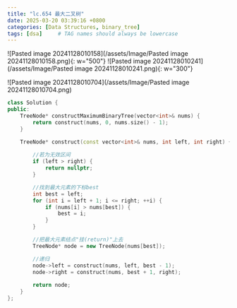 ```yaml
---
title: "lc.654 最大二叉树"
date: 2025-03-20 03:39:16 +0800
categories: [Data Structures, binary_tree]
tags: [dsa]     # TAG names should always be lowercase
---
```

![Pasted image 20241128010158](/assets/Image/Pasted image 20241128010158.png){: w="500"}
![Pasted image 20241128010241](/assets/Image/Pasted image 20241128010241.png){: w="300"}

![Pasted image 20241128010704](/assets/Image/Pasted image 20241128010704.png)

```cpp
class Solution {
public:
    TreeNode* constructMaximumBinaryTree(vector<int>& nums) {
        return construct(nums, 0, nums.size() - 1);
    }

    TreeNode* construct(const vector<int>& nums, int left, int right) {
	    
	    //若为无效区间
        if (left > right) {
            return nullptr;
        }

		//找到最大元素的下标best
        int best = left;
        for (int i = left + 1; i <= right; ++i) {
            if (nums[i] > nums[best]) {
                best = i;
            }
        }

		//把最大元素结点"挂(return)"上去
        TreeNode* node = new TreeNode(nums[best]);

		//递归
        node->left = construct(nums, left, best - 1);
        node->right = construct(nums, best + 1, right);
        
        return node;
    }
};
```

